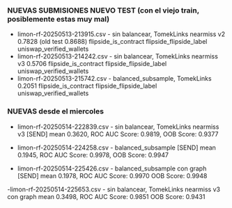 ### NUEVAS SUBMISIONES NUEVO TEST (con el viejo train, posiblemente estas muy mal)

- limon-rf-20250513-213915.csv - sin balancear, TomekLinks nearmiss v2  0.7828 (old test 0.8688) 
flipside_is_contract
flipside_flipside_label
uniswap_verified_wallets
- limon-rf-20250513-214242.csv - sin balancear, TomekLinks nearmiss v3 0.5706
flipside_is_contract
flipside_flipside_label
uniswap_verified_wallets
- limon-rf-20250513-215742.csv - balanced_subsample, TomekLinks 0.2051
flipside_is_contract
flipside_flipside_label
uniswap_verified_wallets

### NUEVAS desde el miercoles

- limon-rf-20250514-222839.csv - sin balancear, TomekLinks nearmiss v3 [SEND]
mean 0.3620, ROC AUC Score: 0.9819, OOB Score: 0.9377

- limon-rf-20250514-224258.csv - balanced_subsample [SEND]
mean 0.1945, ROC AUC Score: 0.9978, OOB Score: 0.9947

- limon-rf-20250514-225426.csv - balanced_subsample con graph [SEND]
mean 0.1978, ROC AUC Score: 0.9970 OOB Score: 0.9948

-limon-rf-20250514-225653.csv - sin balancear, TomekLinks nearmiss v3 con graph
mean 0.3498, ROC AUC Score: 0.9851 OOB Score: 0.9431
